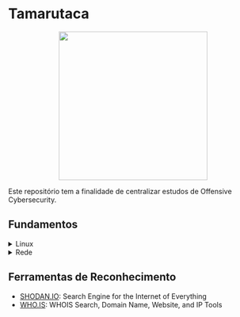 # Tamarutaca

<p align="center">
  <img src="https://github.com/gcomartins/tamarutaca/assets/93291851/2e494e6d-ceac-4db3-a180-77b8f8c9d70f" width="300">
</p>

Este repositório tem a finalidade de centralizar estudos de Offensive Cybersecurity.

## Fundamentos

<details>
  <summary>Linux</summary>

  <details style="margin: 20px">
    <summary>Comandos de Navegacao</summary>
    <ul>
      <li>/ : Representa a Raiz do Sistema</li>
      <li>~: É usado para representar a pasta pessoal do usuário.</li>
      <li>$ : Identifica o usuário comum logado no sistema.</li>
      <li># : Identifica o usuário root logado no sistema.</li>
    </ul>

  </details>

  <details style="margin: 20px">
    <summary>Diretorios</summary>
    <ul>
      <li>/ : Raiz do sistema</li>
      <li>/BIN : Comandos e utilitários usados por todos os usuários.</li>
      <li>/SBIN: Comandos e utilitários que só podem ser utilizados pelo root</li>
      <li>/BOOT: Contem os arquivos necessários para a inicialização do sistema.</li>
      <li>/LIB: Contem as bibliotecas essenciais que o sistema necessita.</li>
      <li>/PROC :Contem informações sobre hardware e o S.O da máquina.</li>
      <li>/VAR: Contém arquivos com conteúdo muito variado:</li>
      <li>/ROOT: Arquivos ou diretórios pessoais do usuário root (ou super usuário)</li>
      <li>/HOME: Arquivos e diretórios pessoais dos usuários ( com exceção do root)</li>
      <li>/USR: Contém todas as configurações e programas instalados pelos usuários.</li>
      <li>/ETC: Contém os arquivos de configuração de quase tudo no Linux.</li>
      <li>/DEV: Arquivos de dispositivos de hardware:</li>
    </ul>
  </details>
</details>

<details >
  <summary >Rede</summary>
  <details style="margin: 20px">
  <summary >Portas</summary>
  As portas de um computador vão de 0 a 65.535, onde até 255 são para aplicativos públicos, até 1023 para comerciais e acima disso não são regulamentados.

  | Porta | Protocolo | Serviço               |
  |-------|-----------|-----------------------|
  | 7     | TCP       | Echo                  |
  | 11    | TCP       | Systat                |
  | 13    | TCP       | Daytime               |
  | 19    | TCP       | Chargen               |
  | 20    | TCP       | FTP Data              |
  | 21    | TCP       | FTP                   |
  | 22    | TCP       | SSH                   |
  | 23    | TCP       | Telnet                |
  | 25    | TCP       | SMTP                  |
  | 43    | TCP       | Whois                 |
  | 53    | TCP       | DNS-zone              |
  | 53    | UDP       | DNS-lookup            |
  | 80    | TCP       | HTTP                  |
  | 443   | TCP       | HTTPS                 |
  | 1433  | TCP       | MS_SQL                |
  | 8080  | TCP       | Proxy/Socks           |
  </details>
    <details style="margin: 20px">
  <summary >Mascaras de rede</summary>
    A mascara de uma subrede indica a classe que o host se encontra:
    255.0.0.0
    255.255.0.0
  </details>
</details>



## Ferramentas de Reconhecimento

<ul>
  <li><a href="https://www.shodan.io/">SHODAN.IO</a>: Search Engine for the Internet of Everything</li>
  <li><a href="https://www.shodan.io/">WHO.IS</a>: WHOIS Search, Domain Name, Website, and IP Tools</li>
</ul>
